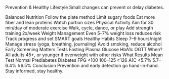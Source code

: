 Prevention & Healthy Lifestyle
Small changes can prevent or delay diabetes.

Balanced Nutrition
Follow the plate method
Limit sugary foods
Eat more fiber and lean proteins
Watch portion sizes
Physical Activity
Aim for 30 min/day of moderate exercise
Walk, cycle, dance, or play
Add strength training 2x/week
Weight Management
Even 5–7% weight loss reduces risk
Track progress and set SMART goals
Healthy Habits
Sleep 7–9 hours/night
Manage stress (yoga, breathing, journaling)
Avoid smoking, reduce alcohol
Early Screening Matters
Tests
Fasting Plasma Glucose
HbA1c
OGTT
When?
All adults 45+, or younger if overweight with other risks
What Results Mean
Test	Normal	Prediabetes	Diabetes
FPG	<100	100–125	≥126
A1C	<5.7%	5.7–6.4%	≥6.5%
Conclusion
Prevention and early detection go hand-in-hand. Stay informed, stay healthy.
